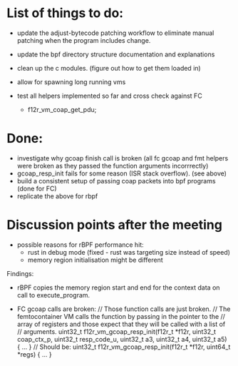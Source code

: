 
# List of things to do:

- update the adjust-bytecode patching workflow to eliminate manual patching
  when the program includes change.

- update the bpf directory structure documentation and explanations
- clean up the c modules. (figure out how to get them loaded in)

- allow for spawning long running vms


- test all helpers implemented so far and cross check against FC
    - f12r_vm_coap_get_pdu;


# Done:
- investigate why gcoap finish call is broken (all fc gcoap and fmt helpers were
  broken as they passed the function arguments incorrrectly)
- gcoap_resp_init fails for some reason (ISR stack overflow). (see above)
- build a consistent setup of passing coap packets into bpf programs (done for FC)
- replicate the above for rbpf


# Discussion points after the meeting

- possible reasons for rBPF performance hit:
  - rust in debug mode (fixed - rust was targeting size instead of speed)
  - memory region initialisation might be different


Findings:
- rBPF copies the memory region start and end for the context data on call to
  execute_program.

- FC gcoap calls are broken:
// Those function calls are just broken.
// The femtocontainer VM calls the function by passing in the pointer to the
// array of registers and those expect that they will be called with a list of
// arguments.
uint32_t f12r_vm_gcoap_resp_init(f12r_t *f12r, uint32_t coap_ctx_p, uint32_t resp_code_u, uint32_t a3, uint32_t a4, uint32_t a5)
{ ... }
// Should be:
uint32_t f12r_vm_gcoap_resp_init(f12r_t *f12r, uint64_t *regs)
{ ... }


